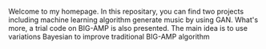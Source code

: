 Welcome to my homepage. In this repositary, you can find two projects including
machine learning algorithm generate music by using GAN.
What's more, a trial code on BIG-AMP is also presented. The main idea is to use 
variations Bayesian to improve traditional BIG-AMP algorithm
